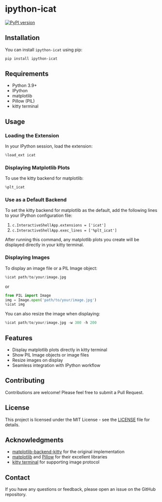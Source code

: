 # ipython-icat

[![PyPI version](https://img.shields.io/pypi/v/ipython-icat.svg?style=for-the-badge&logo=pypi&logoColor=white)](https://pypi.org/project/ipython-icat/)

## Installation

You can install `ipython-icat` using pip:

```bash
pip install ipython-icat
```

## Requirements

- Python 3.9+
- IPython
- matplotlib
- Pillow (PIL)
- kitty terminal

## Usage

### Loading the Extension

In your IPython session, load the extension:

```python
%load_ext icat
```

### Displaying Matplotlib Plots

To use the kitty backend for matplotlib:

```python
%plt_icat
```

### Use as a Default Backend

To set the kitty backend for matplotlib as the default, add the following lines to your IPython configuration file:

1. `c.InteractiveShellApp.extensions = ['icat']`
2. `c.InteractiveShellApp.exec_lines = ['%plt_icat']`

After running this command, any matplotlib plots you create will be displayed directly in your kitty terminal.

### Displaying Images

To display an image file or a PIL Image object:

```python
%icat path/to/your/image.jpg
```

or

```python
from PIL import Image
img = Image.open('path/to/your/image.jpg')
%icat img
```

You can also resize the image when displaying:

```python
%icat path/to/your/image.jpg -w 300 -h 200
```

## Features

- Display matplotlib plots directly in kitty terminal
- Show PIL Image objects or image files
- Resize images on display
- Seamless integration with IPython workflow

## Contributing

Contributions are welcome! Please feel free to submit a Pull Request.

## License

This project is licensed under the MIT License - see the [LICENSE](LICENSE) file for details.

## Acknowledgments

- [matplotlib-backend-kitty](https://github.com/jktr/matplotlib-backend-kitty) for the original implementation
- [matplotlib](https://github.com/matplotlib/matplotlib) and [Pillow](https://python-pillow.org/) for their excellent libraries
- [kitty terminal](https://github.com/kovidgoyal/kitty) for supporting image protocol

## Contact

If you have any questions or feedback, please open an issue on the GitHub repository.

